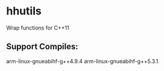 # hhutils

Wrap functions for C++11

## Support Compiles:
arm-linux-gnueabihf-g++4.9.4
arm-linux-gnueabihf-g++5.3.1
